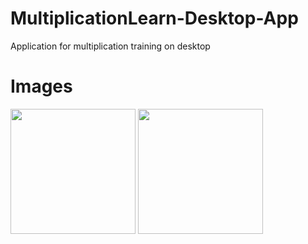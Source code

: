 # MultiplicationLearn-Desktop-App
Application for multiplication training on desktop 

# Images
<img src="https://github.com/Kevvski/MultiplicationLearn-Desktop-App/blob/main/Images/1.jpg" width="200">
<img src="https://github.com/Kevvski/MultiplicationLearn-Desktop-App/blob/main/Images/1.jpg" width="200">
